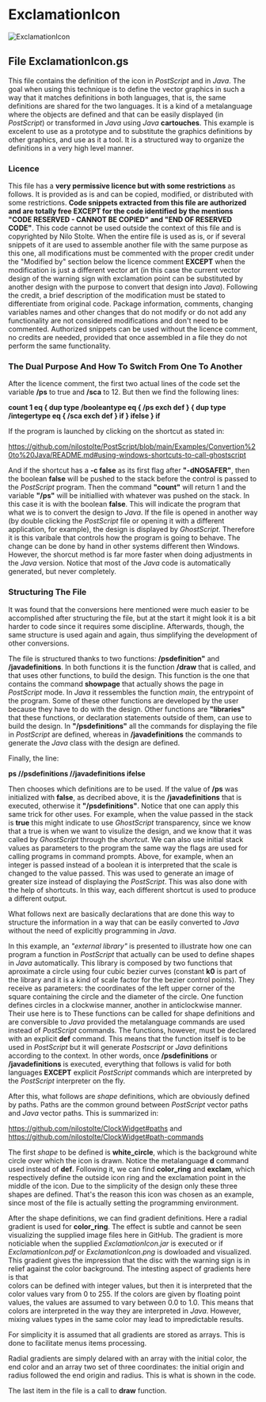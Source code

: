 
# ExclamationIcon

![ExclamationIcon](https://user-images.githubusercontent.com/80269251/111219512-83fafd80-85ae-11eb-9834-d4a4e6049c99.png)


## File ExclamationIcon.gs

This file contains the definition of the icon in _PostScript_ and in _Java_. The goal when using this technique is to define the
vector graphics in such a way that it matches definitions in both languages, that is, the same definitions are shared for the
two languages. It is a kind of a metalanguage where the objects are defined and that can be easily displayed (in _PostScript_) or
transformed in _Java_ using _Java_ **cartouches**. This example is excelent to use as a prototype and to substitute the
graphics definitions by other graphics, and use as it a tool. It is a structured way to organize the definitions in a very
high level manner.

### Licence

This file has a **very permissive licence but with some restrictions** as follows. It is provided as is and can be copied, modified, or distributed with some restrictions. **Code snippets extracted from this file are authorized and are totally free EXCEPT for the code identified by the mentions "CODE RESERVED - CANNOT BE COPIED" and "END OF RESERVED CODE"**. This code cannot be used outside the context of this file and is copyrighted by Nilo Stolte. When the entire file is used as is, or if several snippets of it are used to assemble another file with the same purpose as this one, all modifications must be commented with the proper credit under the "Modified by" section below the licence comment **EXCEPT** when the modification is just a different vector art (in this case the current vector design of the warning sign with exclamation point can be substituted by another design with the purpose to convert that design into _Java_). Following the credit, a brief description of the modification must be stated to differentiate from original code. Package information, comments, changing variables names and other changes that do not modify or do not add any functionality are not considered modifications and don't need to be commented. Authorized snippets can be used without the licence comment, no credits are needed, provided that once assembled in a file they do not perform the same functionality.

### The Dual Purpose And How To Switch From One To Another

After the licence comment, the first two actual lines of the code set the variable **/ps** to true and **/sca** to 12. But then we find
the following lines:

**count 1 eq {
	dup type /booleantype eq { /ps exch def }
	{
	   dup type /integertype eq { /sca exch def } if
	} ifelse
} if**

If the program is launched by clicking on the shortcut as stated in:

https://github.com/nilostolte/PostScript/blob/main/Examples/Convertion%20to%20Java/README.md#using-windows-shortcuts-to-call-ghostscript

And if the shortcut has a **-c false** as its first flag after **"-dNOSAFER"**, then the boolean **false** will be pushed to the 
stack before the control is passed to the _PostScript_ program. Then the command **"count"** will return 1 and 
the variable **"/ps"** will be initiallied with whatever was pushed on the stack. In this case it is with the boolean **false**. This 
will indicate the program that what we is to convert the design to _Java_. If the file is opened in another way (by double clicking the
_PostScript_ file or opening it with a different application, for example), the design is displayed by _GhostScript_. Therefore it is this varibale that
controls how the program is going to behave. The change can be done by hand in other systems different then Windows. However,
the shorcut method is far more faster when doing adjustments in the _Java_ version. Notice that most of the _Java_ code is automatically
generated, but never completely. 

### Structuring The File

It was found that the conversions here mentioned were much easier to be accomplished after structuring the file, but at the start it might look 
it is a bit harder to code since it requires some discipline. Afterwards, though, the same structure is used again and again, thus simplifying the
development of other conversions.

The file is structured thanks to two functions: **/psdefinition"** and **/javadefinitions**. In both functions it is the 
function **/draw** that is called, and that uses other functions, to build the design. This function is the one that contains the
command **showpage** that actually shows the page in _PostScript_ mode. In _Java_ it ressembles the function _main_, the entrypoint
of the program. Some of these other functions are developed by the user because they have to do with the design. Other functions 
are **"libraries"** that these functions, or declaration statements outside of them, can use to build the design. In 
**"/psdefinitions"** all the commands for displaying the file in _PostScript_ are defined, whereas in **/javadefinitions** 
the commands to generate the _Java_ class with the design are defined.

Finally, the line:

**ps //psdefinitions //javadefinitions ifelse**

Then chooses which definitions are to be used. If the value of **/ps** was initialized with **false**, as decribed above, it is
the **/javadefinitions** that is executed, otherwise it **"/psdefinitions"**. Notice that one can apply this same trick for
other uses. For example, when the value passed in the stack is **true** this might indicate to use _GhostScript_ transparency,
since we know that a true is when we want to visulize the design, and we know that it was called by _GhostScript_ through the
_shortcut_.  We can also use initial stack values as parameters to the program the same way the flags are used for calling programs 
in command prompts. Above, for example, when an integer is passed instead of a boolean it is interpreted that the scale is changed to 
the value passed. This was used to generate an image of greater size instead of displaying the _PostScript_. This was also done 
with the help of shortcuts. In this way, each different shortcut is used to produce a different output.

What follows next are basically declarations that are done this way to structure the information in a way that can be easily
converted to _Java_ without the need of explicitly programming in _Java_.

In this example, an _"external library"_ is presented to illustrate how one can program a function in _PostScript_ that actually can be 
used to define shapes in _Java_ automatically. This library is composed by two functions that aproximate a circle using
four cubic bezier curves (constant **k0** is part of the library and it is a kind of scale factor for the bezier control points). They
receive as parameters: the coordinates of the left upper corner of the square containing the circle and the diameter of the circle. 
One function defines circles in a clockwise manner, another in anticlockwise manner. Their use here is to These functions can be called 
for shape definitions and are conversible to _Java_ provided the metalanguage commands are used instead of _PostScript_ commands. The 
functions, however, must be  declared with an explicit **def** command. This means that the function itself is to be used in _PostScript_ 
but it will generate _Postscript_ or _Java_ definitions according to the context. In other words, once **/psdefinitions** or 
**/javadefinitions** is executed, everything that follows is valid for both languages **EXCEPT** explicit _PostScript_ commands which 
are interpreted by the _PostScript_ interpreter on the fly.

After this, what follows are _shape_ definitions, which are obviously defined by paths. Paths are the common ground between
_PostScript_ vector paths and _Java_ vector paths. This is summarized in:

https://github.com/nilostolte/ClockWidget#paths and https://github.com/nilostolte/ClockWidget#path-commands

The first _shape_ to be defined is **white_circle**, which is the background white circle over which the icon is drawn. Notice
the metalanguage **d** command used instead of **def**. Following it, we can find **color_ring** and **exclam**, which
respectively define the outside icon ring and the exclamation point in the middle of the icon. Due to the simplicity of the
design only these three shapes are defined. That's the reason this icon was chosen as an example, since most of the file is
actually setting the programming environment.

After the shape definitions, we can find gradient definitions. Here a radial gradient is used for **color_ring**. The effect is subtle 
and cannot be seen visualizing the supplied image files here in GitHub. The gradient is more noticiable when the supplied _ExclamationIcon.jar_
is executed or if _ExclamationIcon.pdf_ or _ExclamationIcon.png_ is dowloaded and visualized. This gradient gives the impression
that the disc with the warning sign is in relief against the color background. The intesting aspect of gradients here is that  
colors can be defined with integer values, but then it is interpreted that the color values vary from 0 to 255. If the colors are given by 
floating point values, the values are assumed to vary between 0.0 to 1.0. This means that colors are interpreted in the way they are 
interpreted in _Java_. However, mixing values types in the same color may lead to impredictable results.

For simplicity it is assumed that all gradients are stored as arrays. This is done to facilitate menus items processing.

Radial gradients are simply delared with an array with the initial color, the end color and an array two set of three coordinates:
the initial origin and radius followed the end origin and radius. This is what is shown in the code.

The last item in the file is a call to **draw** function.


 


